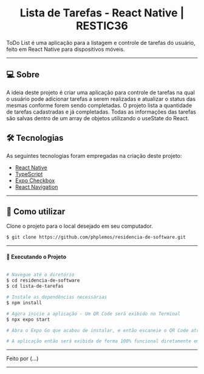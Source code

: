 <p align="center">
  <h1 align="center">Lista de Tarefas - React Native | RESTIC36</h1>
</p>

ToDo List é uma aplicação para a listagem e controle de tarefas do usuário, feito em React Native para dispositivos móveis.

---

## 💻 Sobre

A ideia deste projeto é criar uma aplicação para controle de tarefas na qual o usuário pode adicionar tarefas a serem realizadas e atualizar o status das mesmas conforme forem sendo completadas. O projeto lista a quantidade de tarefas cadastradas e já completadas. Todas as informações das tarefas são salvas dentro de um array de objetos utilizando o useState do React.

## 🛠 Tecnologias

As seguintes tecnologias foram empregadas na criação deste projeto:

- [React Native](https://reactnative.dev/)
- [TypeScript](https://www.typescriptlang.org/)
- [Expo Checkbox](https://docs.expo.dev/versions/latest/sdk/checkbox/)
- [React Navigation](https://reactnavigation.org/)

---

## 🚀 Como utilizar

Clone o projeto para o local desejado em seu computador.

```bash
$ git clone https://github.com/phplemos/residencia-de-software.git
```

---

#### 🚧 Executando o Projeto

```bash

# Navegue até o diretório
$ cd residencia-de-software
$ cd lista-de-tarefas

# Instale as dependências necessárias
$ npm install

# Agora inicie a aplicação - Um QR Code será exibido no Terminal
$ npx expo start

# Abra o Expo Go que acabou de instalar, e então escaneie o QR Code através do aplicativo.

# A aplicação então será exibida de forma 100% funcional diretamente em seu celular.

```

---

Feito por (...)

---
